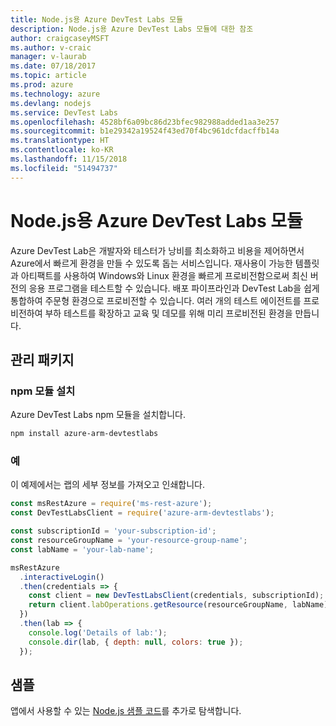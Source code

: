 ```yaml
---
title: Node.js용 Azure DevTest Labs 모듈
description: Node.js용 Azure DevTest Labs 모듈에 대한 참조
author: craigcaseyMSFT
ms.author: v-craic
manager: v-laurab
ms.date: 07/18/2017
ms.topic: article
ms.prod: azure
ms.technology: azure
ms.devlang: nodejs
ms.service: DevTest Labs
ms.openlocfilehash: 4528bf6a09bc86d23bfec982988added1aa3e257
ms.sourcegitcommit: b1e29342a19524f43ed70f4bc961dcfdacffb14a
ms.translationtype: HT
ms.contentlocale: ko-KR
ms.lasthandoff: 11/15/2018
ms.locfileid: "51494737"
---
```

# <a name="azure-devtest-labs-modules-for-nodejs"></a>Node.js용 Azure DevTest Labs 모듈

Azure DevTest Lab은 개발자와 테스터가 낭비를 최소화하고 비용을 제어하면서 Azure에서 빠르게 환경을 만들 수 있도록 돕는 서비스입니다. 재사용이 가능한 템플릿과 아티팩트를 사용하여 Windows와 Linux 환경을 빠르게 프로비전함으로써 최신 버전의 응용 프로그램을 테스트할 수 있습니다. 배포 파이프라인과 DevTest Lab을 쉽게 통합하여 주문형 환경으로 프로비전할 수 있습니다. 여러 개의 테스트 에이전트를 프로비전하여 부하 테스트를 확장하고 교육 및 데모를 위해 미리 프로비전된 환경을 만듭니다.

## <a name="management-package"></a>관리 패키지

### <a name="install-the-npm-module"></a>npm 모듈 설치

Azure DevTest Labs npm 모듈을 설치합니다.

```bash
npm install azure-arm-devtestlabs
```

### <a name="example"></a>예

이 예제에서는 랩의 세부 정보를 가져오고 인쇄합니다.

```javascript
const msRestAzure = require('ms-rest-azure');
const DevTestLabsClient = require('azure-arm-devtestlabs');

const subscriptionId = 'your-subscription-id';
const resourceGroupName = 'your-resource-group-name';
const labName = 'your-lab-name';

msRestAzure
  .interactiveLogin()
  .then(credentials => {
    const client = new DevTestLabsClient(credentials, subscriptionId);
    return client.labOperations.getResource(resourceGroupName, labName);
  })
  .then(lab => {
    console.log('Details of lab:');
    console.dir(lab, { depth: null, colors: true });
  });
```

## <a name="samples"></a>샘플

앱에서 사용할 수 있는 [Node.js 샘플 코드](https://azure.microsoft.com/resources/samples/?platform=nodejs)를 추가로 탐색합니다.
